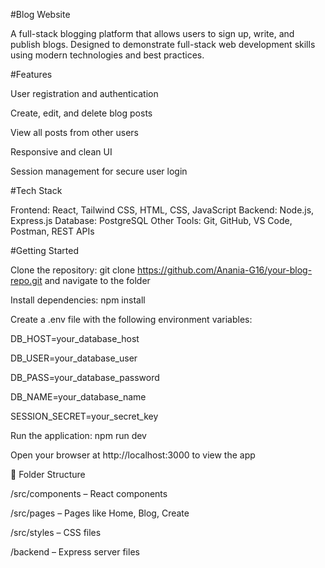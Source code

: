 #Blog Website

A full-stack blogging platform that allows users to sign up, write, and publish blogs. Designed to demonstrate full-stack web development skills using modern technologies and best practices.

#Features

User registration and authentication

Create, edit, and delete blog posts

View all posts from other users

Responsive and clean UI

Session management for secure user login

#Tech Stack

Frontend: React, Tailwind CSS, HTML, CSS, JavaScript
Backend: Node.js, Express.js
Database: PostgreSQL
Other Tools: Git, GitHub, VS Code, Postman, REST APIs

#Getting Started

Clone the repository: git clone https://github.com/Anania-G16/your-blog-repo.git and navigate to the folder

Install dependencies: npm install

Create a .env file with the following environment variables:

DB_HOST=your_database_host

DB_USER=your_database_user

DB_PASS=your_database_password

DB_NAME=your_database_name

SESSION_SECRET=your_secret_key

Run the application: npm run dev

Open your browser at http://localhost:3000 to view the app

📂 Folder Structure

/src/components – React components

/src/pages – Pages like Home, Blog, Create

/src/styles – CSS files

/backend – Express server files
